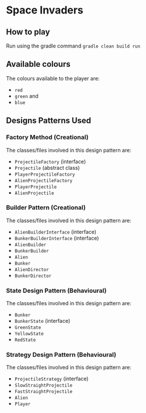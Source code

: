 # Space Invaders

## How to play
Run using the gradle command `gradle clean build run`

## Available colours
The colours available to the player are:
* `red`
* `green` and
* `blue`

## Designs Patterns Used
### Factory Method (Creational)
The classes/files involved in this design pattern are:
* `ProjectileFactory` (interface)
* `Projectile` (abstract class)
* `PlayerProjectileFactory`
* `AlienProjectileFactory`
* `PlayerProjectile`
* `AlienProjectile`

### Builder Pattern (Creational)
The classes/files involved in this design pattern are:
* `AlienBuilderInterface` (interface)
* `BunkerBuilderInterface` (interface)
* `AlienBuilder`
* `BunkerBuilder`
* `Alien`
* `Bunker`
* `AlienDirector`
* `BunkerDirector`

### State Design Pattern (Behavioural)
The classes/files involved in this design pattern are:
* `Bunker`
* `BunkerState` (interface)
* `GreenState`
* `YellowState`
* `RedState`

### Strategy Design Pattern (Behavioural)
The classes/files involved in this design pattern are:
* `ProjectileStrategy` (interface)
* `SlowStraightProjectile`
* `FastStraightProjectile`
* `Alien`
* `Player`